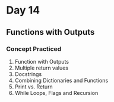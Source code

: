 # Day 14
## Functions with Outputs
### Concept Practiced
1. Function with Outputs
2. Multiple return values
3. Docstrings
4. Combining Dictionaries and Functions
5. Print vs. Return
6. While Loops, Flags and Recursion
